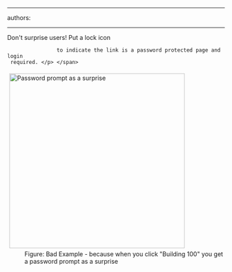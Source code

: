 

---
authors:

---




<span class='intro'> <p>Don't surprise users! Put a lock icon
                    
                    to indicate the link is a password protected page and login 
     required. </p> </span>

<dl class="badImage"><dt> 
      <img src="http&#58;//www.ssw.com.au/SSW/Standards/Rules/Images/PasswordProtectedPagesNeedKey.gif" alt="Password prompt as a surprise" style="margin&#58;5px;width&#58;406px;" />
   </dt><dd>Figure&#58; Bad Example - because when you click &quot;Building 100&quot; you get a password prompt as a surprise</dd></dl>


